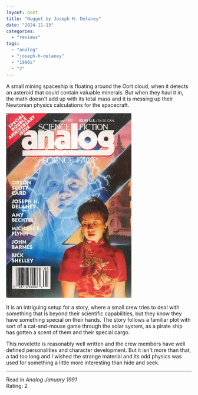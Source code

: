 ```yaml
---
layout: post
title: "Nugget by Joseph H. Delaney"
date: "2024-11-13"
categories:
  - "reviews"
tags:
  - "analog"
  - "joseph-h-delaney"
  - "1990s"
  - "2"
---
```


A small mining spaceship is floating around the Oort cloud, when it detects an asteroid that could contain valuable minerals.
But when they haul it in, the math doesn't add up with its total mass and it is messing up their Newtonian physics calculations for the spacecraft.

![Analog January 1991](/assets/images/ASF_0732.jpg)

It is an intriguing setup for a story, where a small crew tries to deal with something that is beyond their scientific capabilities, but they know they have something special on their hands.
The story follows a familiar plot with sort of a cat-and-mouse game through the solar system, as a pirate ship has gotten a scent of them and their special cargo.

This novelette is reasonably well written and the crew members have well defined personalities and character development.
But it isn't more than that, a tad too long and I wished the strange material and its odd physics was used for something a little more interesting than hide and seek.

* * *

Read in _Analog January 1991_\
Rating: 2
